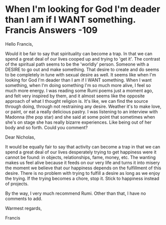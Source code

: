 # When I'm looking for God I'm deader than I am if I WANT something. Francis Answers -109



  







Hello Francis,





  







Would it be fair to say that spirituality can become a trap. In that we can spend a great deal of our lives cooped up and trying to 'get it'. The contrast of the spiritual path seems to be the 'worldly' person. Someone with a DESIRE to go out and make something. That desire to create and do seems to be completely in tune with sexual desire as well. It seems like when I'm looking for God I'm deader than I am if I WANT something. When I want something, when I'm doing something I'm so much more alive, I feel so much more energy. I was reading some Rumi poems just a moment ago, and felt very inspired by them, and it almost seems like the opposite approach of what I thought religion is. It's like, we can find the source through doing, through not restraining any desire. Weather it's to make love, or paint, or eat a really delicious pastry. I was listening to an interview with Madonna (the pop star) and she said at some point that sometimes when she's on stage she has really bizarre experiences. Like being out of her body and so forth. Could you comment?





  







Dear Nicholas,





  







It would be equally fair to say that activity can become a trap in that we can spend a great deal of our lives desperately trying to get happiness were it cannot be found: in objects, relationships, fame, money, etc. The wanting makes us feel alive because it feeds on our very life and turns it into misery the moment we believe that our happiness depends on the fulfillment of this desire. There is no problem with trying to fulfill a desire as long as we enjoy the trying. If the trying becomes a chore, stop it. Stick to happiness instead of projects.





  







By the way, I very much recommend Rumi. Other than that, I have no comments to add.





  







Warmest regards,





Francis
&nbsp;







